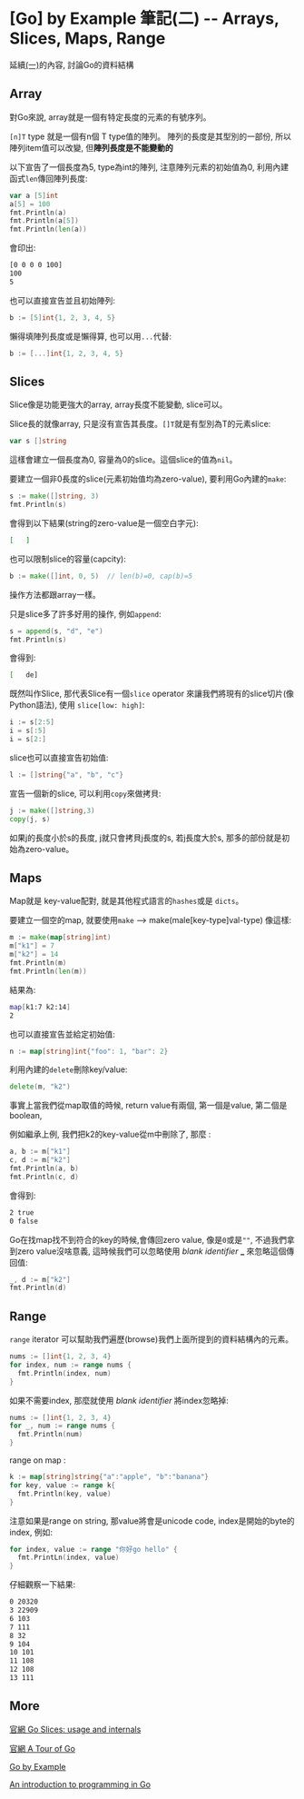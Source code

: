 # [Go] by Example 筆記(二) -- Arrays, Slices, Maps, Range

延續[(一)](/posts/2015-05-18-go_by_example_1.html)的內容, 討論Go的資料結構

## Array 

對Go來說, array就是一個有特定長度的元素的有號序列。

`[n]T` type 就是一個有n個 T type值的陣列。 陣列的長度是其型別的一部份, 所以陣列item值可以改變, 但**陣列長度是不能變動的**

以下宣告了一個長度為5, type為int的陣列, 注意陣列元素的初始值為0, 利用內建函式`len`傳回陣列長度: 

``` go 
var a [5]int
a[5] = 100
fmt.Println(a)
fmt.Println(a[5])
fmt.Println(len(a))
```
會印出: 

``` bash
[0 0 0 0 100]
100
5
```

也可以直接宣告並且初始陣列: 

``` go
b := [5]int{1, 2, 3, 4, 5}
```

懶得填陣列長度或是懶得算, 也可以用`...`代替: 

``` go
b := [...]int{1, 2, 3, 4, 5}
```

## Slices

Slice像是功能更強大的array, array長度不能變動, slice可以。

Slice長的就像array, 只是沒有宣告其長度。`[]T`就是有型別為T的元素slice: 

``` go
var s []string
```

這樣會建立一個長度為0, 容量為0的slice。這個slice的值為`nil`。

要建立一個非0長度的slice(元素初始值均為zero-value), 要利用Go內建的`make`: 

``` go
s := make([]string, 3)
fmt.Println(s)
```

會得到以下結果(string的zero-value是一個空白字元): 

``` bash
[   ]
```

也可以限制slice的容量(capcity): 

``` go
b := make([]int, 0, 5)  // len(b)=0, cap(b)=5
```

操作方法都跟array一樣。

只是slice多了許多好用的操作, 例如`append`: 

``` go
s = append(s, "d", "e")
fmt.Println(s)
```

會得到:

``` bash
[   de]
```

既然叫作Slice, 那代表Slice有一個`slice` operator 來讓我們將現有的slice切片(像Python語法), 使用 `slice[low: high]`: 

``` go
i := s[2:5]
i = s[:5]
i = s[2:]
```

slice也可以直接宣告初始值: 

``` go 
l := []string{"a", "b", "c"}
```

宣告一個新的slice, 可以利用`copy`來做拷貝:

``` go
j := make([]string,3)
copy(j, s)
```

如果j的長度小於s的長度, j就只會拷貝j長度的s, 若j長度大於s, 那多的部份就是初始為zero-value。

## Maps 

Map就是 key-value配對, 就是其他程式語言的`hashes`或是 `dicts`。

要建立一個空的map, 就要使用`make` --> make(male[key-type]val-type) 像這樣:

``` go
m := make(map[string]int)
m["k1"] = 7
m["k2"] = 14
fmt.Println(m)
fmt.Println(len(m))
```

結果為: 

``` bash
map[k1:7 k2:14]
2
```

也可以直接宣告並給定初始值: 

``` go
n := map[string]int{"foo": 1, "bar": 2}
```

利用內建的`delete`刪除key/value: 

``` go 
delete(m, "k2")
```

事實上當我們從map取值的時候, return value有兩個, 第一個是value, 第二個是boolean, 

例如繼承上例, 我們把k2的key-value從m中刪除了, 那麼 : 

``` go
a, b := m["k1"]
c, d := m["k2"]
fmt.Println(a, b)
fmt.Println(c, d)
```

會得到: 

``` bash 
2 true
0 false
```

Go在找map找不到符合的key的時候,會傳回zero value, 像是`0`或是`""`, 不過我們拿到zero value沒啥意義, 這時候我們可以忽略使用 *blank identifier* **_** 來忽略這個傳回值: 

``` go 
_, d := m["k2"]
fmt.Println(d)
```

## Range

`range` iterator 可以幫助我們遍歷(browse)我們上面所提到的資料結構內的元素。

``` go
nums := []int{1, 2, 3, 4}
for index, num := range nums {
  fmt.Println(index, num)
}
```

如果不需要index, 那麼就使用 *blank identifier* 將index忽略掉: 


``` go
nums := []int{1, 2, 3, 4}
for _, num := range nums {
  fmt.Println(num)
}
```

range on map : 

``` go 
k := map[string]string{"a":"apple", "b":"banana"}
for key, value := range k{
  fmt.Println(key, value)
}
```

注意如果是range on string, 那value將會是unicode code, index是開始的byte的index, 例如:

``` go 
for index, value := range "你好go hello" {
  fmt.PrintLn(index, value)
}
```

仔細觀察一下結果: 

``` bash 
0 20320
3 22909
6 103
7 111
8 32
9 104
10 101
11 108
12 108
13 111
```

## More

[官網 Go Slices: usage and internals](http://blog.golang.org/go-slices-usage-and-internals)

[官網 A Tour of Go](https://tour.golang.org/)

[Go by Example](https://gobyexample.com)

[An introduction to programming in Go](http://www.golang-book.com/)
